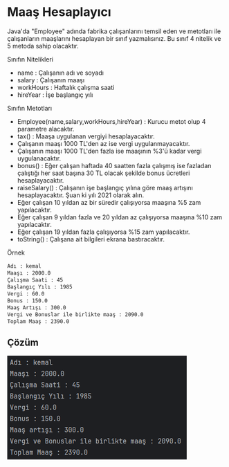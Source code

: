 # Maaş Hesaplayıcı

Java'da "Employee" adında fabrika çalışanlarını temsil eden ve metotları ile çalışanların maaşlarını hesaplayan bir sınıf yazmalısınız. Bu sınıf 4 nitelik ve 5 metoda sahip olacaktır.

Sınıfın Nitelikleri

* name : Çalışanın adı ve soyadı
* salary : Çalışanın maaşı
* workHours : Haftalık çalışma saati
* hireYear : İşe başlangıç yılı

Sınıfın Metotları

* Employee(name,salary,workHours,hireYear) : Kurucu metot olup 4 parametre alacaktır. 
* tax() : Maaşa uygulanan vergiyi hesaplayacaktır. 
* Çalışanın maaşı 1000 TL'den az ise vergi uygulanmayacaktır. 
* Çalışanın maaşı 1000 TL'den fazla ise maaşının %3'ü kadar vergi uygulanacaktır. 
* bonus() : Eğer çalışan haftada 40 saatten fazla çalışmış ise fazladan çalıştığı her saat başına 30 TL olacak şekilde bonus ücretleri hesaplayacaktır. 
* raiseSalary() : Çalışanın işe başlangıç yılına göre maaş artışını hesaplayacaktır. Şuan ki yılı 2021 olarak alın. 
* Eğer çalışan 10 yıldan az bir süredir çalışıyorsa maaşına %5 zam yapılacaktır. 
* Eğer çalışan 9 yıldan fazla ve 20 yıldan az çalışıyorsa maaşına %10 zam yapılacaktır. 
* Eğer çalışan 19 yıldan fazla çalışıyorsa %15 zam yapılacaktır. 
* toString() : Çalışana ait bilgileri ekrana bastıracaktır.

Örnek

```
Adı : kemal
Maaşı : 2000.0
Çalışma Saati : 45
Başlangıç Yılı : 1985
Vergi : 60.0
Bonus : 150.0
Maaş Artışı : 300.0
Vergi ve Bonuslar ile birlikte maaş : 2090.0
Toplam Maaş : 2390.0
```

## Çözüm

![1](images/1.png)